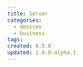 ```yaml
---
title: Server
categories:
  - devices
  - business
tags:
created: 0.5.0
updated: 1.0.0-alpha.1
---
```

